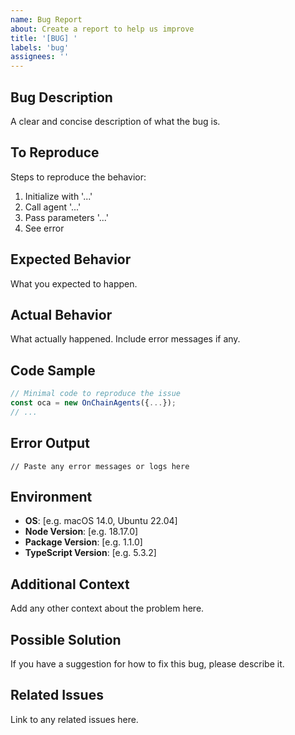```yaml
---
name: Bug Report
about: Create a report to help us improve
title: '[BUG] '
labels: 'bug'
assignees: ''
---
```


## Bug Description
A clear and concise description of what the bug is.

## To Reproduce
Steps to reproduce the behavior:
1. Initialize with '...'
2. Call agent '...'
3. Pass parameters '...'
4. See error

## Expected Behavior
What you expected to happen.

## Actual Behavior
What actually happened. Include error messages if any.

## Code Sample
```typescript
// Minimal code to reproduce the issue
const oca = new OnChainAgents({...});
// ...
```

## Error Output
```
// Paste any error messages or logs here
```

## Environment
- **OS**: [e.g. macOS 14.0, Ubuntu 22.04]
- **Node Version**: [e.g. 18.17.0]
- **Package Version**: [e.g. 1.1.0]
- **TypeScript Version**: [e.g. 5.3.2]

## Additional Context
Add any other context about the problem here.

## Possible Solution
If you have a suggestion for how to fix this bug, please describe it.

## Related Issues
Link to any related issues here.